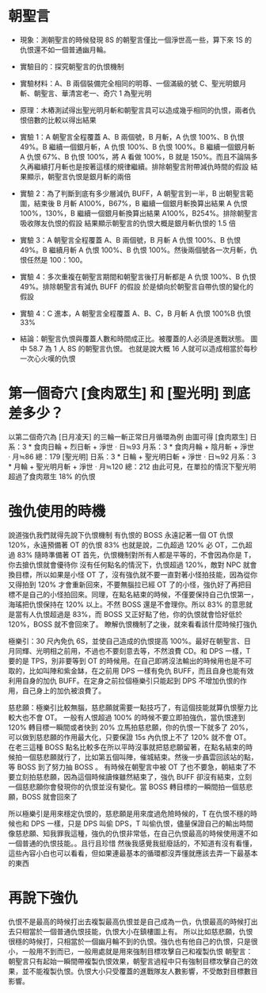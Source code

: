 # 朝聖言
* 現象：測朝聖言的時候發現 8S 的朝聖言僅比一個淨世高一些，算下來 1S 的仇恨還不如一個普通幽月輪。
* 實驗目的：探究朝聖言的仇恨機制
* 實驗材料：A、B 兩個裝備完全相同的明尊、一個滿級的號 C、聖光明銀月斬、朝聖言、華清宮老一、奇穴 1 為聖光明
* 原理：木樁測試得出聖光明月斬和朝聖言具可以造成幾乎相同的仇恨，兩者仇恨倍數的比較以得出結果
* 實驗 1：A 朝聖言全程覆蓋 A、B 兩個號，B 月斬，A 仇恨 100%、B 仇恨 49%。B 繼續一個銀月斬，A 仇恨 100%、B 仇恨 100%。B 繼續一個銀月斬 A 仇恨 67%、B 仇恨 100%，將 A 看做 100%，B 就是 150%。而且不論隔多久再繼續打月斬也是按著這樣的規律繼續。排除朝聖言附帶減仇時間的假設
結果顯示，朝聖言仇恨是銀月斬的兩倍
* 實驗 2：為了判斷到底有多少層減仇 BUFF，A 朝聖言到一半，B 出朝聖言範圍，結束後 B 月斬 A100%，B67%，B 繼續一個銀月斬換算出結果 A 仇恨 100%，130%，B 繼續一個銀月斬換算出結果 A100%，B254%。排除朝聖言吸收隊友仇恨的假設
結果顯示朝聖言的仇恨大概是銀月斬仇恨的 1.5 倍
* 實驗 3：A 朝聖言全程覆蓋 A、B 兩個號，B 月斬 A 仇恨 100%、B 仇恨 49%。B 繼續月斬 A 仇恨 100%、B 仇恨 100%。然後兩個號各一次月斬，仇恨任然是 100：100。
* 實驗 4：多次重複在朝聖言期間和朝聖言後打月斬都是 A 仇恨 100%、B 仇恨 49%。排除朝聖言有減仇 BUFF 的假設
於是傾向於朝聖言自帶仇恨的變化的假設
* 實驗 4：C 進本，A 朝聖言全程覆蓋 A、B、C，B 月斬 A 仇恨 100%B 仇恨 33%


* 結論：朝聖言仇恨與覆蓋人數和時間成正比。被覆蓋的人必須是進戰狀態。
圖中 58.7 為 1 人 8S 的朝聖言仇恨。
也就是說大概 16 人就可以造成相當於每秒一次心火嘆的仇恨

# 第一個奇穴 [食肉眾生] 和 [聖光明] 到底差多少？
以第二個奇穴為 [日月凌天] 的三輪一斬正常日月循環為例
由圖可得
[食肉眾生]
日系：3 * 食肉日輪 + 烈日斬 + 淨世 ‧ 日≒93
月系：3 * 食肉月輪 + 陰月斬 + 淨世 ‧ 月≒86
總：179
[聖光明]
日系：3 * 日輪 + 聖光明日斬 + 淨世 ‧ 日≒92
月系：3 * 月輪 + 聖光明月斬 + 淨世 ‧ 月≒120
總：212
由此可見，在單拉的情況下聖光明超過了食肉眾生 18% 的仇恨

# 強仇使用的時機
說道強仇我們就得先說下仇恨機制
有仇恨的 BOSS 永遠記著一個 OT 仇恨 120%，永遠預備著 OT 的仇恨 83%
也就是說，二仇超過 120% 必 OT，二仇超過 83% 隨時準備著 OT
首先，仇恨機制對所有人都是平等的，不會因為你是 T，你去搶仇恨就會優待你
沒有任何點名的情況下，仇恨超過 120%，敵對 NPC 就會換目標，所以如果是小怪 OT 了，沒有強仇就不要一直對著小怪拍技能，因為從你又得拍到 120% 才會重新回來，不要無腦拉已經 OT 了的小怪，強仇好了再把目標不是自己的小怪拍回來。同理，在點名結束的時候，不僅要保持自己仇恨第一，海瑤把仇恨保持在 120% 以上。不然 BOSS 還是不會理你。所以 83% 的意思就是當有人仇恨超過是 83%，而 BOSS 又正好點了他，你的仇恨就會恰好低於 120%，BOSS 就不會回來了。
瞭解仇恨機制了之後，就來看看該什麼時候打強仇

極樂引：30 尺內免仇 6S，並使自己造成的仇恨提高 100%。最好在朝聖言、日月同輝、光明相之前用，不過也不要刻意去等，不然浪費 CD。和 DPS 一樣，T 要的是 TPS，別非要等到 OT 的時候用。在自己即將沒法輸出的時候用也是不可取的，比如叫陣和紫金缽，在之前用 DPS 一樣有免仇 BUFF，而且自身也能有效利用自身的加仇 BUFF。在定身之前拉個極樂引只能起到 DPS 不增加仇恨的作用，自己身上的加仇被浪費了。

慈悲願：極樂引比較無腦，慈悲願就需要一點技巧了，有這個技能就算仇恨壓力比較大也不會 OT。
一般有人恨超過 100% 的時候不要立即拍強仇，當仇恨達到 120% 轉目標一瞬間或者快到 20% 立馬拍慈悲願，你的仇恨一下就多了 20%，可以做到慈悲願的作用最大化，只要保證 15s 內仇恨上不了 120% 就不會 OT。
在老三這種 BOSS 點名比較多在所以平時沒事就把慈悲願留著，在點名結束的時候拍一個慈悲願就行了，比如第五個叫陣，催城結束。然後一步聶雲回該站的點，等 BOSS 到了努力抽 BOSS 。
有時候在朝聖言中被 OT 了也不要急，朝結束了不要立刻拍慈悲願，因為這個時候讀條雖然結束了，強仇 BUFF 卻沒有結束，立刻一個慈悲願你會發現你的仇恨並沒有變化。當 BOSS 轉目標的一瞬間拍一個慈悲願，BOSS 就會回來了

所以極樂引是用來穩定仇恨的，慈悲願是用來度過危險時候的，T 在仇恨不穩的時候也和 DPS 一樣，只是 DPS 叫偷 DPS，T 叫偷仇恨，儘量保證自己的輸出時間
像慈悲願、知我罪我這種，強仇的仇恨非常低，在自己仇恨最高的時候使用還不如一個普通的仇恨技能。。且行且珍惜
然後我感覺我挺廢話的，不知道有沒有看懂，這些內容小白也可以看看，但如果連最基本的循環都沒弄懂就應該去弄一下最基本的東西

# 再說下強仇
仇恨不是最高的時候打出去複製最高仇恨並是自己成為一仇，仇恨最高的時候打出去只相當於一個普通仇恨技能，仇恨大小在鎮樓圖上有。
所以比如慈悲願，仇恨很穩的時候打，只相當於一個幽月輪不到的仇恨。強仇也有他自己的仇恨，只是很小，一般用不到而已，一般用處就是用來強制目標攻擊自己和複製仇恨
朝聖言：朝聖言只有起始一瞬間帶複製仇恨效果，朝聖言過程中只有強制目標攻擊自己的效果，並不能複製仇恨。仇恨大小只受覆蓋的進戰隊友人數影響，不受敵對目標數目影響。
